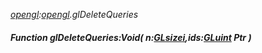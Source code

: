 _[opengl](../../modules/opengl/opengl-module.md):[opengl](../../modules/opengl/opengl-module.md).glDeleteQueries_
##### Function glDeleteQueries:Void( n:[GLsizei](../../modules/opengl/opengl-glsizei.md),ids:[GLuint](../../modules/opengl/opengl-gluint.md) Ptr )
